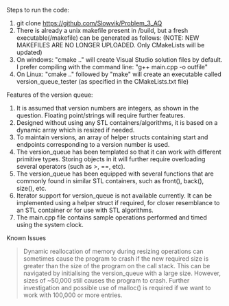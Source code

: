 Steps to run the code:

1. git clone https://github.com/Slowvik/Problem_3_AQ
2. There is already a unix makefile present in /build, but a fresh executable(/makefile) can be generated as follows: (NOTE: NEW MAKEFILES ARE NO LONGER UPLOADED. Only CMakeLists will be updated)
3. On windows: "cmake .." will create Visual Studio solution files by default. I prefer compiling with the command line: "g++ main.cpp -o outfile"
4. On Linux: "cmake .." followed by "make" will create an executable called version_queue_tester (as specified in the CMakeLists.txt file)

Features of the version queue:
1. It is assumed that version numbers are integers, as shown in the question. Floating point/strings will require further features.
2. Designed without using any STL containers/algorithms, it is based on a dynamic array which is resized if needed.
3. To maintain versions, an array of helper structs containing start and endpoints corresponding to a version number is used.
4. The version_queue has been templated so that it can work with different primitive types. Storing objects in it will further require overloading several operators (such as >, ==, etc).
5. The version_queue has been equipped with several functions that are commonly found in similar STL containers, such as front(), back(), size(), etc.
6. Iterator support for version_queue is not available currently. It can be implemented using a helper struct if required, for closer resemblance to an STL container or for use with STL algorithms.
7. The main.cpp file contains sample operations performed and timed using the system clock. 

Known Issues
> Dynamic reallocation of memory during resizing operations can sometimes cause the program to crash if the new required size is greater than the size of the program on the call stack. This can be navigated by initialising the version_queue with a large size. However, sizes of ~50,000 still causes the program to crash. Further investigation and possible use of malloc() is required if we want to work with 100,000 or more entries. 
